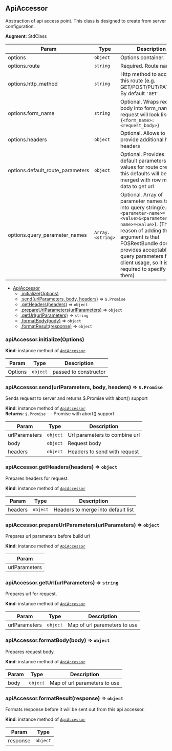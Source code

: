 <a name="module_ApiAccessor"></a>
## ApiAccessor
Abstraction of api access point. This class is designed to create from server configuration.

**Augment**: StdClass  

| Param | Type | Description |
| --- | --- | --- |
| options | <code>object</code> | Options container. |
| options.route | <code>string</code> | Required. Route name |
| options.http_method | <code>string</code> | Http method to access this route (e.g. GET/POST/PUT/PATCH...)                          By default `'GET'`. |
| options.form_name | <code>string</code> | Optional. Wraps request body into form_name, so request will look like                          `{<form_name>:<request_body>}` |
| options.headers | <code>object</code> | Optional. Allows to provide additional http headers |
| options.default_route_parameters | <code>object</code> | Optional. Provides default parameters values for route                          creation, this defaults will be merged with row model data to get url |
| options.query_parameter_names | <code>Array.&lt;string&gt;</code> | Optional. Array of parameter names to put into query                          string(e.g. `?<parameter-name>=<value>&<parameter-name>=<value>`).                          (The reason of adding this argument is that FOSRestBundle doesn’t provides acceptable                          query parameters for client usage, so it is required to specify list of them) |


* [ApiAccessor](#module_ApiAccessor)
  * [.initialize(Options)](#module_ApiAccessor#initialize)
  * [.send(urlParameters, body, headers)](#module_ApiAccessor#send) ⇒ <code>$.Promise</code>
  * [.getHeaders(headers)](#module_ApiAccessor#getHeaders) ⇒ <code>object</code>
  * [.prepareUrlParameters(urlParameters)](#module_ApiAccessor#prepareUrlParameters) ⇒ <code>object</code>
  * [.getUrl(urlParameters)](#module_ApiAccessor#getUrl) ⇒ <code>string</code>
  * [.formatBody(body)](#module_ApiAccessor#formatBody) ⇒ <code>object</code>
  * [.formatResult(response)](#module_ApiAccessor#formatResult) ⇒ <code>object</code>

<a name="module_ApiAccessor#initialize"></a>
### apiAccessor.initialize(Options)
**Kind**: instance method of <code>[ApiAccessor](#module_ApiAccessor)</code>  

| Param | Type | Description |
| --- | --- | --- |
| Options | <code>object</code> | passed to constructor |

<a name="module_ApiAccessor#send"></a>
### apiAccessor.send(urlParameters, body, headers) ⇒ <code>$.Promise</code>
Sends request to server and returns $.Promise with abort() support

**Kind**: instance method of <code>[ApiAccessor](#module_ApiAccessor)</code>  
**Returns**: <code>$.Promise</code> - - Promise with abort() support  

| Param | Type | Description |
| --- | --- | --- |
| urlParameters | <code>object</code> | Url parameters to combine url |
| body | <code>object</code> | Request body |
| headers | <code>object</code> | Headers to send with request |

<a name="module_ApiAccessor#getHeaders"></a>
### apiAccessor.getHeaders(headers) ⇒ <code>object</code>
Prepares headers for request.

**Kind**: instance method of <code>[ApiAccessor](#module_ApiAccessor)</code>  

| Param | Type | Description |
| --- | --- | --- |
| headers | <code>object</code> | Headers to merge into default list |

<a name="module_ApiAccessor#prepareUrlParameters"></a>
### apiAccessor.prepareUrlParameters(urlParameters) ⇒ <code>object</code>
Prepares url parameters before build url

**Kind**: instance method of <code>[ApiAccessor](#module_ApiAccessor)</code>  

| Param |
| --- |
| urlParameters | 

<a name="module_ApiAccessor#getUrl"></a>
### apiAccessor.getUrl(urlParameters) ⇒ <code>string</code>
Prepares url for request.

**Kind**: instance method of <code>[ApiAccessor](#module_ApiAccessor)</code>  

| Param | Type | Description |
| --- | --- | --- |
| urlParameters | <code>object</code> | Map of url parameters to use |

<a name="module_ApiAccessor#formatBody"></a>
### apiAccessor.formatBody(body) ⇒ <code>object</code>
Prepares request body.

**Kind**: instance method of <code>[ApiAccessor](#module_ApiAccessor)</code>  

| Param | Type | Description |
| --- | --- | --- |
| body | <code>object</code> | Map of url parameters to use |

<a name="module_ApiAccessor#formatResult"></a>
### apiAccessor.formatResult(response) ⇒ <code>object</code>
Formats response before it will be sent out from this api accessor.

**Kind**: instance method of <code>[ApiAccessor](#module_ApiAccessor)</code>  

| Param | Type |
| --- | --- |
| response | <code>object</code> | 


